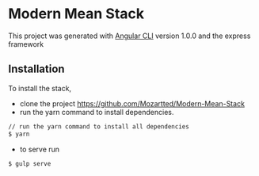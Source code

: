 # Modern Mean Stack

This project was generated with [Angular CLI](https://github.com/angular/angular-cli) version 1.0.0 and the express framework

## Installation
To install the stack,
- clone the project https://github.com/Mozartted/Modern-Mean-Stack 
- run the yarn command to install dependencies.
```bash
// run the yarn command to install all dependencies
$ yarn
```
- to serve run 
```bash
$ gulp serve
```

